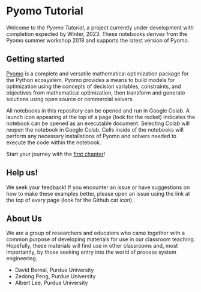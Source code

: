 # Pyomo Tutorial

Welcome to the *Pyomo Tutorial*, a project currently under development with completion expected by Winter, 2023. These notebooks 
derives from the Pyomo summer workshop 2018 and supports the latest version of Pyomo. 

## Getting started

[Pyomo](https://en.wikipedia.org/wiki/Pyomo) is a complete and versatile mathematical optimization package for the Python ecosystem. Pyomo provides a means to build models for optimization using the concepts of decision variables, constraints, and objectives from mathematical optimization, then transform and generate solutions using open source or commercial solvers.

All notebooks in this repository can be opened and run in Google Colab. A launch icon appearing at the top of a page (look for the rocket) indicates the notebook can be opened as an executable document. Selecting Colab will reopen the notebook in Google Colab. Cells inside of the notebooks will perform any necessary installations of Pyomo and solvers needed to execute the code within the notebook.

Start your journey with the [first chapter](/notebooks/python-dictionary.ipynb)!

## Help us!

We seek your feedback! If you encounter an issue or have suggestions on how to make these examples better, please open an issue using the link at the top of every page (look for the Github cat icon). 

## About Us

We are a group of researchers and educators who came together with a common purpose of developing materials for use in our classroom teaching. Hopefully, these materials will find use in other classrooms and, most importantly, by those seeking entry into the world of process system engineering.

* David Bernal, Purdue University
* Zedong Peng, Purdue University
* Albert Lee, Purdue University

